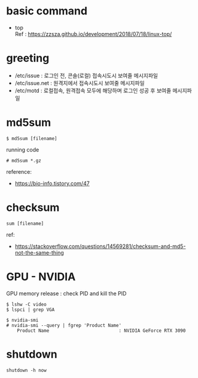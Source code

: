 # basic command
- top  
	Ref : https://zzsza.github.io/development/2018/07/18/linux-top/

# greeting
- /etc/issue : 로그인 전, 콘솔(로컬) 접속시도시 보여줄 메시지파일
- /etc/issue.net : 원격지에서 접속시도시 보여줄 메시지파일
- /etc/motd : 로컬접속, 원격접속 모두에 해당하며 로그인 성공 후 보여줄 메시지파일

# md5sum
```
$ md5sum [filename]
```

running code
```
# md5sum *.gz
```


reference: 
- https://bio-info.tistory.com/47

# checksum
```
sum [filename]
```
ref:
- https://stackoverflow.com/questions/14569281/checksum-and-md5-not-the-same-thing

# GPU - NVIDIA
GPU memory release : check PID and kill the PID
```
$ lshw -C video
$ lspci | grep VGA

$ nvidia-smi
# nvidia-smi --query | fgrep 'Product Name'
    Product Name                          : NVIDIA GeForce RTX 3090
```

# shutdown
```
shutdown -h now
```
